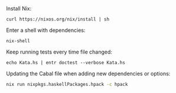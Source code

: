Install Nix:

```
curl https://nixos.org/nix/install | sh
```

Enter a shell with dependencies:

```
nix-shell
```

Keep running tests every time file changed:

```
echo Kata.hs | entr doctest --verbose Kata.hs
```

Updating the Cabal file when adding new dependencies or options:

```bash
nix run nixpkgs.haskellPackages.hpack -c hpack
```
